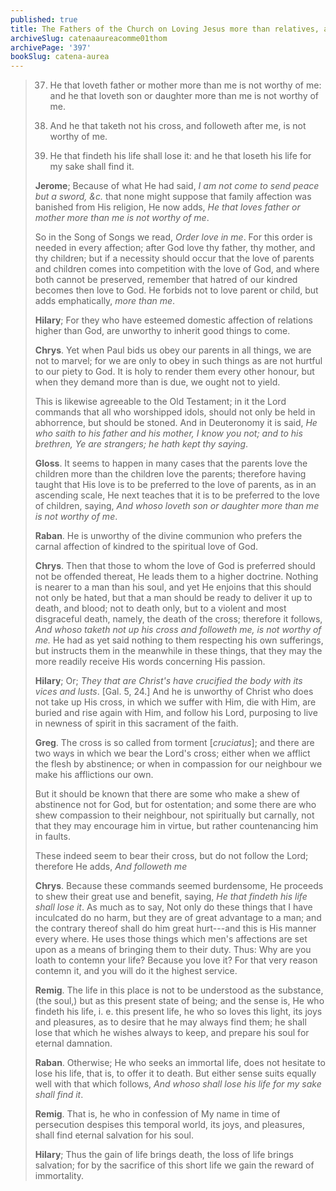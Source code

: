 ```yaml
---
published: true
title: The Fathers of the Church on Loving Jesus more than relatives, and Carrying our Cross and Following Him
archiveSlug: catenaaureacomme01thom
archivePage: '397'
bookSlug: catena-aurea
---
```


> 37. He that loveth father or mother more than me is not worthy of me: and he that loveth son or daughter more than me is not worthy of me.
> 
> 38. And he that taketh not his cross, and followeth after me, is not worthy of me.
> 
> 39. He that findeth his life shall lose it: and he that loseth his life for my sake shall find it.
> 
> **Jerome**; Because of what He had said, *I am not come to send peace but a sword, &c.* that none might suppose that family affection was banished from His religion, He now adds, *He that loves father or mother more than me is not worthy of me*.
> 
> So in the Song of Songs we read, *Order love in me*. For this order is needed in every affection; after God love thy father, thy mother, and thy children; but if a necessity should occur that the love of parents and children comes into competition with the love of God, and where both cannot be preserved, remember that hatred of our kindred becomes then love to God. He forbids not to love parent or child, but adds emphatically, *more than me*.
> 
> **Hilary**; For they who have esteemed domestic affection of relations higher than God, are unworthy to inherit good things to come.
> 
> **Chrys**. Yet when Paul bids us obey our parents in all things, we are not to marvel; for we are only to obey in such things as are not hurtful to our piety to God. It is holy to render them every other honour, but when they demand more than is due, we ought not to yield.
> 
> This is likewise agreeable to the Old Testament; in it the Lord commands that all who worshipped idols, should not only be held in abhorrence, but should be stoned. And in Deuteronomy it is said, *He who saith to his father and his mother, I know you not; and to his brethren, Ye are strangers; he hath kept thy saying*.
> 
> **Gloss**. It seems to happen in many cases that the parents love the children more than the children love the parents; therefore having taught that His love is to be preferred to the love of parents, as in an ascending scale, He next teaches that it is to be preferred to the love of children, saying, *And whoso loveth son or daughter more than me is not worthy of me*.
> 
> **Raban**. He is unworthy of the divine communion who prefers the carnal affection of kindred to the spiritual love of God.
> 
> **Chrys**. Then that those to whom the love of God is preferred should not be offended thereat, He leads them to a higher doctrine. Nothing is nearer to a man than his soul, and yet He enjoins that this should not only be hated, but that a man should be ready to deliver it up to death, and blood; not to death only, but to a violent and most disgraceful death, namely, the death of the cross; therefore it follows, *And whoso taketh not up his cross and followeth me, is not worthy of me.* He had as yet said nothing to them respecting his own sufferings, but instructs them in the meanwhile in these things, that they may the more readily receive His words concerning His passion.
> 
> **Hilary**; Or; *They that are Christ's have crucified the body with its vices and lusts*. [Gal. 5, 24.] And he is unworthy of Christ who does not take up His cross, in which we suffer with Him, die with Him, are buried and rise again with Him, and follow his Lord, purposing to live in newness of spirit in this sacrament of the faith.
> 
> **Greg**. The cross is so called from torment [*cruciatus*]; and there are two ways in which we bear the Lord's cross; either when we afflict the flesh by abstinence; or when in compassion for our neighbour we make his afflictions our own.
> 
> But it should be known that there are some who make a shew of abstinence not for God, but for ostentation; and some there are who shew compassion to their neighbour, not spiritually but carnally, not that they may encourage him in virtue, but rather countenancing him in faults.
> 
> These indeed seem to bear their cross, but do not follow the Lord; therefore He adds, *And followeth me*
> 
> **Chrys**. Because these commands seemed burdensome, He proceeds to shew their great use and benefit, saying, *He that findeth his life shall lose it*. As much as to say, Not only do these things that I have inculcated do no harm, but they are of great advantage to a man; and the contrary thereof shall do him great hurt---and this is His manner every where. He uses those things which men's affections are set upon as a means of bringing them to their duty. Thus: Why are you loath to contemn your life? Because you love it? For that very reason contemn it, and you will do it the highest service.
> 
> **Remig**. The life in this place is not to be understood as the substance, (the soul,) but as this present state of being; and the sense is, He who findeth his life, i. e. this present life, he who so loves this light, its joys and pleasures, as to desire that he may always find them; he shall lose that which he wishes always to keep, and prepare his soul for eternal damnation.
> 
> **Raban**. Otherwise; He who seeks an immortal life, does not hesitate to lose his life, that is, to offer it to death. But either sense suits equally well with that which follows, *And whoso shall lose his life for my sake shall find it*.
> 
> **Remig**. That is, he who in confession of My name in time of persecution despises this temporal world, its joys, and pleasures, shall find eternal salvation for his soul.
> 
> **Hilary**; Thus the gain of life brings death, the loss of life brings salvation; for by the sacrifice of this short life we gain the reward of immortality.

